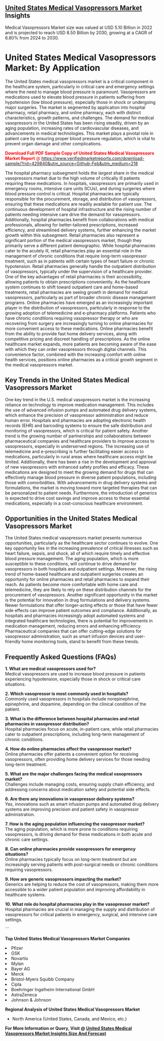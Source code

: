 <h2><a href="https://www.verifiedmarketreports.com/download-sample/?rid=429840&amp;utm_source=Github-Feb&amp;utm_medium=218" target="_blank">United States Medical Vasopressors Market</a> Insights</h2><p>Medical Vasopressors Market size was valued at USD 5.10 Billion in 2022 and is projected to reach USD 8.50 Billion by 2030, growing at a CAGR of 6.80% from 2024 to 2030.</p><p> <h1>United States Medical Vasopressors Market: By Application</h1> <p>The United States medical vasopressors market is a critical component in the healthcare system, particularly in critical care and emergency settings where the need to manage blood pressure is paramount. Vasopressors are medications used to elevate blood pressure in patients suffering from hypotension (low blood pressure), especially those in shock or undergoing major surgeries. The market is segmented by application into hospital pharmacy, retail pharmacy, and online pharmacy, each with distinct characteristics, growth patterns, and challenges. The demand for medical vasopressors in the United States has been rising steadily, driven by an aging population, increasing rates of cardiovascular diseases, and advancements in medical technologies. This market plays a pivotal role in patient care by ensuring proper blood pressure regulation, which is vital to prevent organ damage and other complications. <p><span class=""><span style="color: #ff0000;"><strong>Download Full PDF Sample Copy of United States Medical Vasopressors Market Report</strong> @ </span><a href="https://www.verifiedmarketreports.com/download-sample/?rid=429840&amp;utm_source=Github-Feb&amp;utm_medium=218" target="_blank">https://www.verifiedmarketreports.com/download-sample/?rid=429840&amp;utm_source=Github-Feb&amp;utm_medium=218</a></span></p> The hospital pharmacy subsegment holds the largest share in the medical vasopressors market due to the high volume of critically ill patients requiring these medications. In hospitals, vasopressors are primarily used in emergency rooms, intensive care units (ICUs), and during surgeries where blood pressure control is critical. Hospital pharmacies are typically responsible for the procurement, storage, and distribution of vasopressors, ensuring that these medications are readily available for patient use. The continuous development of hospital infrastructure and the rising number of patients needing intensive care drive the demand for vasopressors. Additionally, hospital pharmacies benefit from collaborations with medical professionals, allowing for better-tailored prescriptions, increased efficiency, and streamlined delivery systems, further enhancing the market growth within this subsegment. Retail pharmacies also represent a significant portion of the medical vasopressors market, though they primarily serve a different patient demographic. While hospital pharmacies cater to the acutely ill, retail pharmacies play an essential role in the management of chronic conditions that require long-term vasopressor treatment, such as in patients with certain types of heart failure or chronic hypotension. Retail pharmacies generally handle the outpatient distribution of vasopressors, typically under the supervision of a healthcare provider. One of the key advantages of retail pharmacies is their accessibility, allowing patients to obtain prescriptions conveniently. As the healthcare system continues to shift toward outpatient care and home-based treatments, retail pharmacies are seeing growth in demand for medical vasopressors, particularly as part of broader chronic disease management programs. Online pharmacies have emerged as an increasingly important player in the distribution of vasopressors, particularly in response to the growing adoption of telemedicine and e-pharmacy platforms. Patients who have chronic conditions requiring vasopressor therapy or who are recovering from surgery are increasingly turning to online pharmacies for more convenient access to these medications. Online pharmacies benefit from the ability to provide fast home delivery services, along with competitive pricing and discreet handling of prescriptions. As the online healthcare market expands, more patients are becoming aware of the ease with which they can order vasopressors through digital channels. This convenience factor, combined with the increasing comfort with online health services, positions online pharmacies as a critical growth segment in the medical vasopressors market. <h2>Key Trends in the United States Medical Vasopressors Market</h2> <p>One key trend in the U.S. medical vasopressors market is the increasing reliance on technology to improve medication management. This includes the use of advanced infusion pumps and automated drug delivery systems, which enhance the precision of vasopressor administration and reduce human error. Hospitals and pharmacies are adopting electronic health records (EHR) and barcoding systems to ensure the safe distribution and monitoring of vasopressors, which is critical for patient safety. Another trend is the growing number of partnerships and collaborations between pharmaceutical companies and healthcare providers to improve access to vasopressors, especially in underserved regions. The increasing use of telemedicine and e-prescribing is further facilitating easier access to medications, particularly in rural areas where healthcare access might be limited. Additionally, there has been a rise in the development and approval of new vasopressors with enhanced safety profiles and efficacy. These medications are designed to meet the growing demand for drugs that can effectively manage blood pressure in diverse patient populations, including those with comorbidities. With advancements in drug delivery systems and formulations, the market is moving toward more targeted therapies that can be personalized to patient needs. Furthermore, the introduction of generics is expected to drive cost savings and improve access to these essential medications, especially in a cost-conscious healthcare environment. <h2>Opportunities in the United States Medical Vasopressors Market</h2> <p>The United States medical vasopressors market presents numerous opportunities, particularly as the healthcare sector continues to evolve. One key opportunity lies in the increasing prevalence of critical illnesses such as heart failure, sepsis, and shock, all of which require timely and effective blood pressure management. The aging population, which is more susceptible to these conditions, will continue to drive demand for vasopressors in both hospitals and outpatient settings. Moreover, the rising trend of home-based healthcare and outpatient surgeries creates an opportunity for online pharmacies and retail pharmacies to expand their reach. As patients become more comfortable with home care and telemedicine, they are likely to rely on these distribution channels for the procurement of vasopressors. Another significant opportunity in the market is the potential for innovation in drug formulations and delivery systems. Newer formulations that offer longer-acting effects or those that have fewer side effects can improve patient outcomes and compliance. Additionally, as hospitals and pharmacies increasingly adopt automated systems and integrated healthcare technologies, there is potential for improvements in medication management, reducing errors and enhancing efficiency. Pharmaceutical companies that can offer cutting-edge solutions for vasopressor administration, such as smart infusion devices and user-friendly home monitoring tools, stand to benefit from these trends. <h2>Frequently Asked Questions (FAQs)</h2> <p><strong>1. What are medical vasopressors used for?</strong><br>Medical vasopressors are used to increase blood pressure in patients experiencing hypotension, especially those in shock or critical care situations.</p> <p><strong>2. Which vasopressor is most commonly used in hospitals?</strong><br>Commonly used vasopressors in hospitals include norepinephrine, epinephrine, and dopamine, depending on the clinical condition of the patient.</p> <p><strong>3. What is the difference between hospital pharmacies and retail pharmacies in vasopressor distribution?</strong><br>Hospital pharmacies focus on acute, in-patient care, while retail pharmacies cater to outpatient prescriptions, including long-term management of chronic conditions.</p> <p><strong>4. How do online pharmacies affect the vasopressor market?</strong><br>Online pharmacies offer patients a convenient option for receiving vasopressors, often providing home delivery services for those needing long-term treatment.</p> <p><strong>5. What are the major challenges facing the medical vasopressors market?</strong><br>Challenges include managing costs, ensuring supply chain efficiency, and addressing concerns about medication safety and potential side effects.</p> <p><strong>6. Are there any innovations in vasopressor delivery systems?</strong><br>Yes, innovations such as smart infusion pumps and automated drug delivery systems are improving precision and patient safety in vasopressor administration.</p> <p><strong>7. How is the aging population influencing the vasopressor market?</strong><br>The aging population, which is more prone to conditions requiring vasopressors, is driving demand for these medications in both acute and chronic care settings.</p> <p><strong>8. Can online pharmacies provide vasopressors for emergency situations?</strong><br>Online pharmacies typically focus on long-term treatment but are increasingly serving patients with post-surgical needs or chronic conditions requiring vasopressors.</p> <p><strong>9. How are generic vasopressors impacting the market?</strong><br>Generics are helping to reduce the cost of vasopressors, making them more accessible to a wider patient population and improving affordability in healthcare systems.</p> <p><strong>10. What role do hospital pharmacies play in the vasopressor market?</strong><br>Hospital pharmacies are crucial in managing the supply and distribution of vasopressors for critical patients in emergency, surgical, and intensive care settings.</p> ```</p><p><strong>Top United States Medical Vasopressors Market Companies</strong></p><div data-test-id=""><p><li>Pfizer</li><li> GSK</li><li> Novartis</li><li> Mylan</li><li> Bayer AG</li><li> Merck</li><li> Bristol-Myers Squibb Company</li><li> Cipla</li><li> Boehringer Ingelheim International GmbH</li><li> AstraZeneca</li><li> Johnson & Johnson</li></p><div><strong>Regional Analysis of&nbsp;United States Medical Vasopressors Market</strong></div><ul><li dir="ltr"><p dir="ltr">North America&nbsp;(United States, Canada, and Mexico, etc.)</p></li></ul><p><strong>For More Information or Query, Visit @&nbsp;</strong><strong><a href="https://www.verifiedmarketreports.com/product/medical-vasopressors-market/?utm_source=Github-Feb&amp;utm_medium=218" target="_blank">United States Medical Vasopressors Market Insights Size And Forecast</a></strong></p></div>
